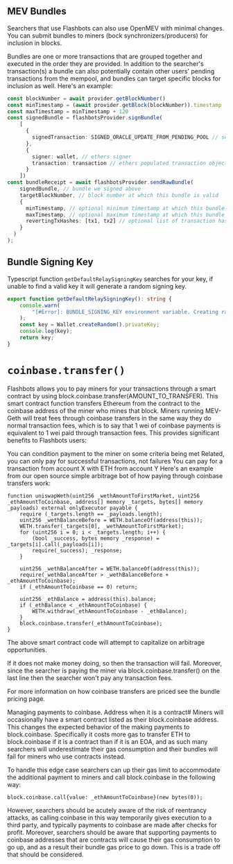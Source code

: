 ## MEV Bundles

Searchers that use Flashbots can also use OpenMEV with minimal changes. You can submit bundles to miners (bock synchronizers/producers) for inclusion in blocks.

Bundles are one or more transactions that are grouped together and executed in the order they are provided. In addition to the searcher's transaction(s) a bundle can also potentially contain other users' pending transactions from the mempool, and bundles can target specific blocks for inclusion as well. Here's an example:

```typescript
const blockNumber = await provider.getBlockNumber()
const minTimestamp = (await provider.getBlock(blockNumber)).timestamp
const maxTimestamp = minTimestamp + 120
const signedBundle = flashbotsProvider.signBundle(
    [
      {
        signedTransaction: SIGNED_ORACLE_UPDATE_FROM_PENDING_POOL // serialized signed transaction hex
      },
      {
        signer: wallet, // ethers signer
        transaction: transaction // ethers populated transaction object
      }
    ])
const bundleReceipt = await flashbotsProvider.sendRawBundle(
    signedBundle, // bundle we signed above
    targetBlockNumber, // block number at which this bundle is valid
    {
      minTimestamp, // optional minimum timestamp at which this bundle is valid (inclusive)
      maxTimestamp, // optional maximum timestamp at which this bundle is valid (inclusive)
      revertingTxHashes: [tx1, tx2] // optional list of transaction hashes allowed to revert. Without specifying here, any revert invalidates the entire bundle.
    }
  )
);
```

## Bundle Signing Key

Typescript function `getDefaultRelaySigningKey` searches for your key, if unable to find a valid key it will generate a random signing key.

```typescript
export function getDefaultRelaySigningKey(): string {
    console.warn(
        "[#Error]: BUNDLE_SIGNING_KEY environment variable. Creating random signing key, this searcher will not be building a reputation for next run",
    );
    const key = Wallet.createRandom().privateKey;
    console.log(key);
    return key;
}
```

# `coinbase.transfer()`

Flashbots allows you to pay miners for your transactions through a smart contract by using block.coinbase.transfer(AMOUNT_TO_TRANSFER). This smart contract function transfers Ethereum from the contract to the coinbase address of the miner who mines that block. Miners running MEV-Geth will treat fees through coinbase transfers in the same way they do normal transaction fees, which is to say that 1 wei of coinbase payments is equivalent to 1 wei paid through transaction fees. This provides significant benefits to Flashbots users:

You can condition payment to the miner on some criteria being met Related, you can only pay for successful transactions, not failures You can pay for a transaction from account X with ETH from account Y Here's an example from our open source simple arbitrage bot of how paying through coinbase transfers work:

```solidity
function uniswapWeth(uint256 _wethAmountToFirstMarket, uint256 _ethAmountToCoinbase, address[] memory _targets, bytes[] memory _payloads) external onlyExecutor payable {
    require (_targets.length == _payloads.length);
    uint256 _wethBalanceBefore = WETH.balanceOf(address(this));
    WETH.transfer(_targets[0], _wethAmountToFirstMarket);
    for (uint256 i = 0; i < _targets.length; i++) {
        (bool _success, bytes memory _response) = _targets[i].call(_payloads[i]);
        require(_success); _response;
    }

    uint256 _wethBalanceAfter = WETH.balanceOf(address(this));
    require(_wethBalanceAfter > _wethBalanceBefore + _ethAmountToCoinbase);
    if (_ethAmountToCoinbase == 0) return;

    uint256 _ethBalance = address(this).balance;
    if (_ethBalance < _ethAmountToCoinbase) {
        WETH.withdraw(_ethAmountToCoinbase - _ethBalance);
    }
    block.coinbase.transfer(_ethAmountToCoinbase);
}

```

The above smart contract code will attempt to capitalize on arbitrage opportunities.

If it does not make money doing, so then the transaction will fail. Moreover, since the searcher is paying the miner via block.coinbase.transfer() on the last line then the searcher won't pay any transaction fees.

For more information on how coinbase transfers are priced see the bundle pricing page.

Managing payments to coinbase. Address when it is a contract# Miners will occasionally have a smart contract listed as their block.coinbase address. This changes the expected behavior of the making payments to block.coinbase. Specifically it costs more gas to transfer ETH to block.coinbase if it is a contract than if it is an EOA, and as such many searchers will underestimate their gas consumption and their bundles will fail for miners who use contracts instead.

To handle this edge case searchers can up their gas limit to accommodate the additional payment to miners and call block.coinbase in the following way:

```solidity
block.coinbase.call{value: _ethAmountToCoinbase}(new bytes(0));
```

However, searchers should be acutely aware of the risk of reentrancy attacks, as calling coinbase in this way temporarily gives execution to a third party, and typically payments to coinbase are made after checks for profit. Moreover, searchers should be aware that supporting payments to coinbase addresses that are contracts will cause their gas consumption to go up, and as a result their bundle gas price to go down. This is a trade off that should be considered.
